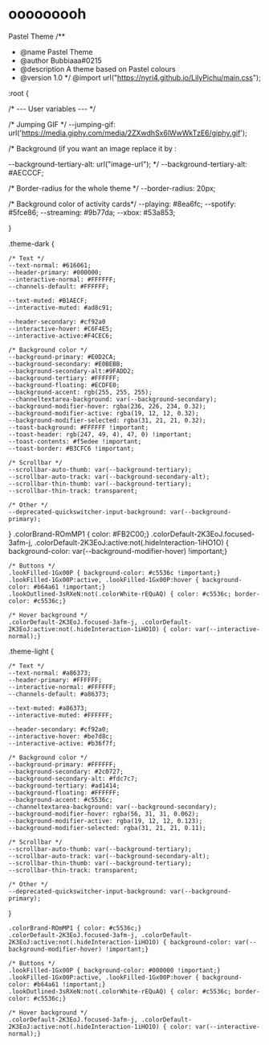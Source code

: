 # ooooooooh
Pastel Theme
/**
* @name Pastel Theme
* @author Bubbiaaa#0215
* @description A theme based on Pastel colours
* @version 1.0
*/
@import url("https://nyri4.github.io/LilyPichu/main.css");

:root {

/* --- User variables --- */

/* Jumping GIF */
--jumping-gif: url('https://media.giphy.com/media/2ZXwdhSx6lWwWkTzE6/giphy.gif');

/* Background (if you want an image replace it by : 

--background-tertiary-alt: url("image-url"); */
--background-tertiary-alt:
#AECCCF;

/* Border-radius for the whole theme */
--border-radius: 20px;

/* Background color of activity cards*/
--playing: #8ea6fc;
--spotify: #5fce86;
--streaming: #9b77da;
--xbox: #53a853;

}

.theme-dark {

    /* Text */
    --text-normal: #616061;
    --header-primary: #000000;
    --interactive-normal: #FFFFFF;
    --channels-default: #FFFFFF;

    --text-muted: #B1AECF;
    --interactive-muted: #ad8c91;

    --header-secondary: #cf92a0
    --interactive-hover: #C6F4E5;
    --interactive-active:#F4CEC6;

    /* Background color */
    --background-primary: #E0D2CA;
    --background-secondary: #E0BEBB;
    --background-secondary-alt:#9FADD2;
    --background-tertiary: #FFFFFF;
    --background-floating: #ECDFE0;
    --background-accent: rgb(255, 255, 255);
    --channeltextarea-background: var(--background-secondary);
    --background-modifier-hover: rgba(236, 226, 234, 0.32);
    --background-modifier-active: rgba(19, 12, 12, 0.32);
    --background-modifier-selected: rgba(31, 21, 21, 0.32);
    --toast-background: #FFFFFF !important;
    --toast-header: rgb(247, 49, 4), 47, 0) !important;
    --toast-contents: #f5edee !important;
    --toast-border: #B3CFC6 !important;

    /* Scrollbar */
    --scrollbar-auto-thumb: var(--background-tertiary);
    --scrollbar-auto-track: var(--background-secondary-alt);
    --scrollbar-thin-thumb: var(--background-tertiary);
    --scrollbar-thin-track: transparent;

    /* Other */
    --deprecated-quickswitcher-input-background: var(--background-primary);
}
    .colorBrand-ROmMP1 { color: #FB2C00;}
    .colorDefault-2K3EoJ.focused-3afm-j, .colorDefault-2K3EoJ:active:not(.hideInteraction-1iHO1O) { background-color: var(--background-modifier-hover) !important;}

    /* Buttons */
    .lookFilled-1Gx00P { background-color: #c5536c !important;}
    .lookFilled-1Gx00P:active, .lookFilled-1Gx00P:hover { background-color: #b64a61 !important;}
    .lookOutlined-3sRXeN:not(.colorWhite-rEQuAQ) { color: #c5536c; border-color: #c5536c;}

    /* Hover background */
    .colorDefault-2K3EoJ.focused-3afm-j, .colorDefault-2K3EoJ:active:not(.hideInteraction-1iHO1O) { color: var(--interactive-normal);}

.theme-light {

    /* Text */
    --text-normal: #a86373;
    --header-primary: #FFFFFF;
    --interactive-normal: #FFFFFF;
    --channels-default: #a86373;

    --text-muted: #a86373;
    --interactive-muted: #FFFFFF;

    --header-secondary: #cf92a0;
    --interactive-hover: #be7d8c;
    --interactive-active: #b36f7f;

    /* Background color */
    --background-primary: #FFFFFF;
    --background-secondary: #2c0727;
    --background-secondary-alt: #fdc7c7;
    --background-tertiary: #ad1414;
    --background-floating: #FFFFFF;
    --background-accent: #c5536c;
    --channeltextarea-background: var(--background-secondary);
    --background-modifier-hover: rgba(56, 31, 31, 0.062);
    --background-modifier-active: rgba(19, 12, 12, 0.123);
    --background-modifier-selected: rgba(31, 21, 21, 0.11);

    /* Scrollbar */
    --scrollbar-auto-thumb: var(--background-tertiary);
    --scrollbar-auto-track: var(--background-secondary-alt);
    --scrollbar-thin-thumb: var(--background-tertiary);
    --scrollbar-thin-track: transparent;

    /* Other */
    --deprecated-quickswitcher-input-background: var(--background-primary);
}

    .colorBrand-ROmMP1 { color: #c5536c;}
    .colorDefault-2K3EoJ.focused-3afm-j, .colorDefault-2K3EoJ:active:not(.hideInteraction-1iHO1O) { background-color: var(--background-modifier-hover) !important;}

    /* Buttons */
    .lookFilled-1Gx00P { background-color: #000000 !important;}
    .lookFilled-1Gx00P:active, .lookFilled-1Gx00P:hover { background-color: #b64a61 !important;}
    .lookOutlined-3sRXeN:not(.colorWhite-rEQuAQ) { color: #c5536c; border-color: #c5536c;}

    /* Hover background */
    .colorDefault-2K3EoJ.focused-3afm-j, .colorDefault-2K3EoJ:active:not(.hideInteraction-1iHO1O) { color: var(--interactive-normal);}
